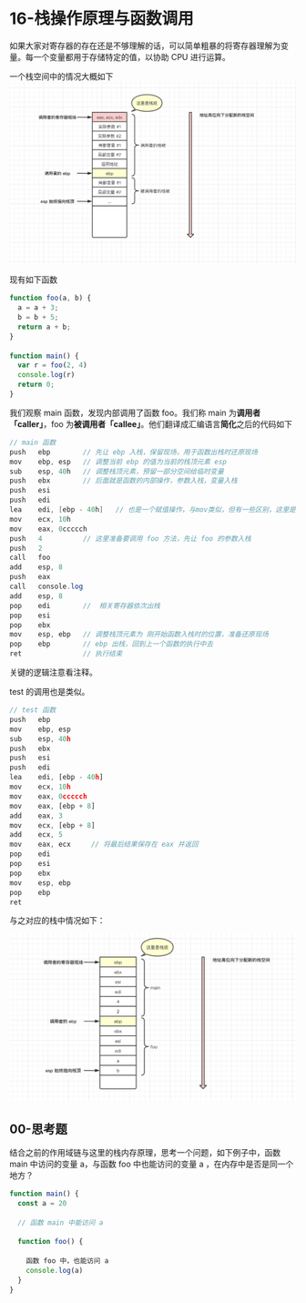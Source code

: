 # 16-栈操作原理与函数调用

如果大家对寄存器的存在还是不够理解的话，可以简单粗暴的将寄存器理解为变量。每一个变量都用于存储特定的值，以协助 CPU 进行运算。

一个栈空间中的情况大概如下![img](./assets/1-20240301092651994.png)

现有如下函数

```javascript
function foo(a, b) {
  a = a + 3;
  b = b + 5;
  return a + b;
}

function main() {
  var r = foo(2, 4)
  console.log(r)
  return 0;
}
```

我们观察 main 函数，发现内部调用了函数 foo。我们称 main 为**调用者「caller」**，foo 为**被调用者「callee」**。他们翻译成汇编语言**简化**之后的代码如下

```c#
// main 函数
push   ebp        // 先让 ebp 入栈，保留现场，用于函数出栈时还原现场
mov    ebp, esp   // 调整当前 ebp 的值为当前的栈顶元素 esp
sub    esp, 40h   // 调整栈顶元素，预留一部分空间给临时变量
push   ebx        // 后面就是函数的内部操作，参数入栈，变量入栈
push   esi
push   edi
lea    edi, [ebp - 40h]   // 也是一个赋值操作，与mov类似，但有一些区别，这里是真实的值
mov    ecx, 10h
mov    eax, 0ccccch
push   4          // 这里准备要调用 foo 方法，先让 foo 的参数入栈
push   2
call   foo
add    esp, 8     
push   eax
call   console.log
add    esp, 8
pop    edi        //  相关寄存器依次出栈
pop    esi
pop    ebx
mov    esp, ebp   // 调整栈顶元素为 刚开始函数入栈时的位置，准备还原现场
pop    ebp        // ebp 出栈，回到上一个函数的执行中去
ret               // 执行结束
```

关键的逻辑注意看注释。

test 的调用也是类似。

```javascript
// test 函数
push   ebp
mov    ebp, esp
sub    esp, 40h
push   ebx
push   esi
push   edi
lea    edi, [ebp - 40h]
mov    ecx, 10h
mov    eax, 0ccccch
mov    eax, [ebp + 8]
add    eax, 3
mov    ecx, [ebp + 8]
add    ecx, 5
mov    eax, ecx     // 将最后结果保存在 eax 并返回
pop    edi
pop    esi
pop    ebx
mov    esp, ebp
pop    ebp
ret
```

与之对应的栈中情况如下：

![img](./assets/1-20240301092652000.png)

## 00-思考题

结合之前的作用域链与这里的栈内存原理，思考一个问题，如下例子中，函数 main 中访问的变量 a，与函数 foo 中也能访问的变量 a ，在内存中是否是同一个地方？

```javascript
function main() {
  const a = 20  
  
  // 函数 main 中能访问 a
  
  function foo() {
    
    函数 foo 中，也能访问 a
    console.log(a)
  }
}
```